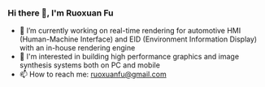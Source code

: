 ### Hi there 👋, I'm Ruoxuan Fu

- 🔭 I’m currently working on real-time rendering for automotive HMI (Human-Machine Interface) and EID (Environment Information Display) with an in-house rendering engine
- 🌟 I'm interested in building high performance graphics and image synthesis systems both on PC and mobile
- 📫 How to reach me: ruoxuanfu@gmail.com


